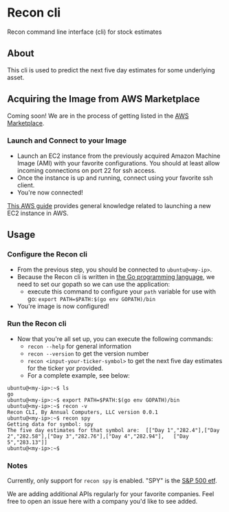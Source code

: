 # Recon cli
Recon command line interface (cli) for stock estimates

## About
This cli is used to predict the next five day estimates for some underlying asset.

## Acquiring the Image from AWS Marketplace
Coming soon! We are in the process of getting listed in the [AWS Marketplace](https://aws.amazon.com/marketplace).
### Launch and Connect to your Image
- Launch an EC2 instance from the previously acquired Amazon Machine Image (AMI) with your favorite configurations. You should at least allow incoming connections on port 22 for ssh access.
- Once the instance is up and running, connect using your favorite ssh client.
- You're now connected!

[This AWS guide](https://docs.aws.amazon.com/AWSEC2/latest/UserGuide/launching-instance.html) provides general knowledge related to launching a new EC2 instance in AWS.

## Usage
### Configure the Recon cli
- From the previous step, you should be connected to `ubuntu@<my-ip>`.
- Because the Recon cli is written in [the Go programming language](https://golang.org/), we need to set our gopath so we can use the application:
  - execute this command to configure your `path` variable for use with go: `export PATH=$PATH:$(go env GOPATH)/bin`
- You're image is now configured!

### Run the Recon cli
- Now that you're all set up, you can execute the following commands:
  - `recon --help` for general information
  - `recon --version` to get the version number
  -  `recon <input-your-ticker-symbol>` to get the next five day estimates for the ticker yor provided.
  - For a complete example, see below:
```
ubuntu@<my-ip>:~$ ls
go
ubuntu@<my-ip>:~$ export PATH=$PATH:$(go env GOPATH)/bin
ubuntu@<my-ip>:~$ recon -v
Recon CLI, By Annual Computers, LLC version 0.0.1
ubuntu@<my-ip>:~$ recon spy
Getting data for symbol: spy
The five day estimates for that symbol are:  [["Day 1","282.4"],["Day 2","282.58"],["Day 3","282.76"],["Day 4","282.94"],   ["Day 5","283.13"]]
ubuntu@<my-ip>:~$ 
```

### Notes
Currently, only support for `recon spy` is enabled. "SPY" is the [S&P 500 etf](https://finance.yahoo.com/quote/SPY?p=SPY).

We are adding additional APIs regularly for your favorite companies. Feel free to open an issue here with a company you'd like to see added.
